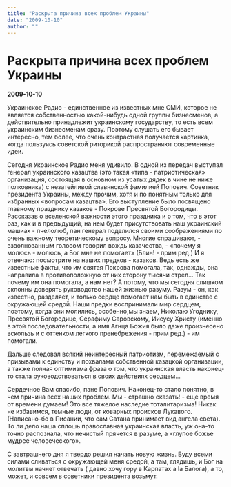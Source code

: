 ```yaml
---
title: "Раскрыта причина всех проблем Украины"
date: "2009-10-10"
author: ""
---
```


# Раскрыта причина всех проблем Украины

**2009-10-10** 

Украинское Радио - единственное из известных мне СМИ, которое не является собственностью какой-нибудь одной группы бизнесменов, а действительно принадлежит украинскому государству, то есть всем украинским бизнесменам сразу. Поэтому слушать его бывает интересно, тем более, что очень контрастная получается картинка, когда пользуясь советской риторикой распространяют современные идеи.

Сегодня Украинское Радио меня удивило. В одной из передач выступал генерал украинского казацтва (это такая «типа - патриотическая» организация, состоящая в основном из усатых дядек в чине не ниже полковника) с незатейливой славянской фамилией Попович. Советник президента Украины, между прочим, хотя и по понятным только для избранных «вопросам казацтва». Его выступление было посвящено главному празднику казаков - Покрове Пресвятой Богородицы. Рассказав о вселенской важности этого праздника и о том, что в этот раз, как и в предыдущий, на нем будет присутствовать наш украинский машиах - пчелолюб, пан генерал поделился своими соображениями по очень важному теоретическому вопросу. Многие спрашивают, - взволнованным голосом говорил вождь казачества, - «почему я молюсь - молюсь, а Бог мне не помогает» (Блин! - прим ред.) И я отвечаю: посмотрите на наших предков - казаков. Ведь есть же известные факты, что им святая Покрова помогала, так, однажды, она направила в противоположную от них сторону тысячи стрел... Так почему им она помогала, а нам нет? А потому, что мы сегодня слишком склонны доверять руководство нашей жизнью разуму. Разум - он, как известно, разделяет, и только сердце помогает нам быть в единстве с окружающей средой. Наши предки воспринимали мир сердцем, поэтому, когда они молились, особенно,мы знаем, Николаю Угоднику, Пресвятой Богородице, Серафиму Саровскому, Иисусу Христу (именно в этой последовательности, а имя Агнца Божия было даже произнесено вскользь и с оттенком легкого пренебрежения - прим ред.) - им помогали.

Дальше следовал всякий неинтересный патриотизм, перемежаемый с призывами к единству и похвалами собственной казацкой организации, а также полная оптимизма фраза о том, что украинская власть наконец-то стала руководствоваться в своих действиях сердцем...

Сердечное Вам спасибо, пане Попович. Наконец-то стало понятно, в чем причина всех наших проблем. Мы - страшно сказать! - еще время от времени думаем! Это все тяжелое наследие тоталитаризма! Никак не избавимся, темные люди, от коварных происков Лукавого. (Написано-бо в Писании, что сам Сатана принимает вид ангела света). То ли дело наша сплошь православная украинская власть, уж она-то точно распознала, что нечистый прячется в разуме, а «глупое божье мудрее человеческого».

С завтрашнего дня я твердо решил начать новую жизнь. Буду всеми силами сливаться с окружающей меня средой, а там, глядишь, и Бог на молитвы начнет отвечать ( давно хочу гору в Карпатах a la Балога), а то, может, и совсем в советники президента возьмут.
